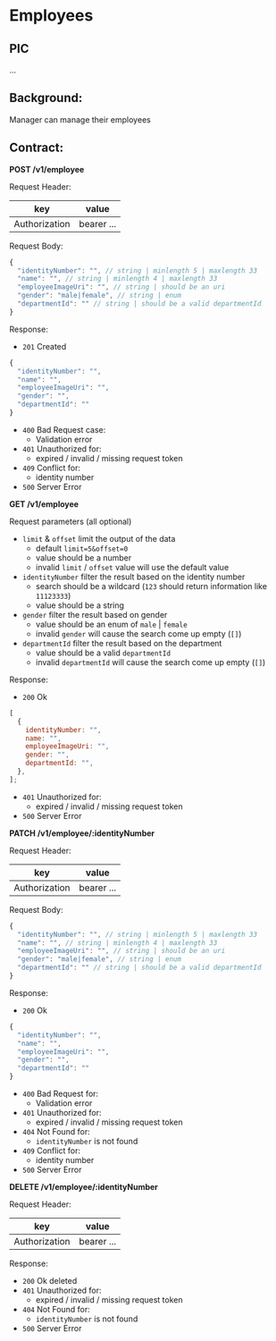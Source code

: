 # Employees

## PIC

...

## Background:

Manager can manage their employees

## Contract:

**POST /v1/employee**

Request Header:

|      key      |   value    |
| :-----------: | :--------: |
| Authorization | bearer ... |

Request Body:

```js
{
  "identityNumber": "", // string | minlength 5 | maxlength 33
  "name": "", // string | minlength 4 | maxlength 33
  "employeeImageUri": "", // string | should be an uri
  "gender": "male|female", // string | enum
  "departmentId": "" // string | should be a valid departmentId
}
```

Response:

- `201` Created

```js
{
  "identityNumber": "",
  "name": "",
  "employeeImageUri": "",
  "gender": "",
  "departmentId": ""
}
```

- `400` Bad Request case:
  - Validation error
- `401` Unauthorized for:
  - expired / invalid / missing request token
- `409` Conflict for:
  - identity number
- `500` Server Error

**GET /v1/employee**

Request parameters (all optional)

- `limit` & `offset` limit the output of the data
  - default `limit=5&offset=0`
  - value should be a number
  - invalid `limit` / `offset` value will use the default value
- `identityNumber` filter the result based on the identity number
  - search should be a wildcard (`123` should return information like `11123333`)
  - value should be a string
- `gender` filter the result based on gender
  - value should be an enum of `male` | `female`
  - invalid `gender` will cause the search come up empty (`[]`)
- `departmentId` filter the result based on the department
  - value should be a valid `departmentId`
  - invalid `departmentId` will cause the search come up empty (`[]`)

Response:

- `200` Ok

```js
[
  {
    identityNumber: "",
    name: "",
    employeeImageUri: "",
    gender: "",
    departmentId: "",
  },
];
```

- `401` Unauthorized for:
  - expired / invalid / missing request token
- `500` Server Error

**PATCH /v1/employee/:identityNumber**

Request Header:

|      key      |   value    |
| :-----------: | :--------: |
| Authorization | bearer ... |

Request Body:

```js
{
  "identityNumber": "", // string | minlength 5 | maxlength 33
  "name": "", // string | minlength 4 | maxlength 33
  "employeeImageUri": "", // string | should be an uri
  "gender": "male|female", // string | enum
  "departmentId": "" // string | should be a valid departmentId
}
```

Response:

- `200` Ok

```js
{
  "identityNumber": "",
  "name": "",
  "employeeImageUri": "",
  "gender": "",
  "departmentId": ""
}
```

- `400` Bad Request for:
  - Validation error
- `401` Unauthorized for:
  - expired / invalid / missing request token
- `404` Not Found for:
  - `identityNumber` is not found
- `409` Conflict for:
  - identity number
- `500` Server Error

**DELETE /v1/employee/:identityNumber**

Request Header:

|      key      |   value    |
| :-----------: | :--------: |
| Authorization | bearer ... |

Response:

- `200` Ok deleted
- `401` Unauthorized for:
  - expired / invalid / missing request token
- `404` Not Found for:
  - `identityNumber` is not found
- `500` Server Error
